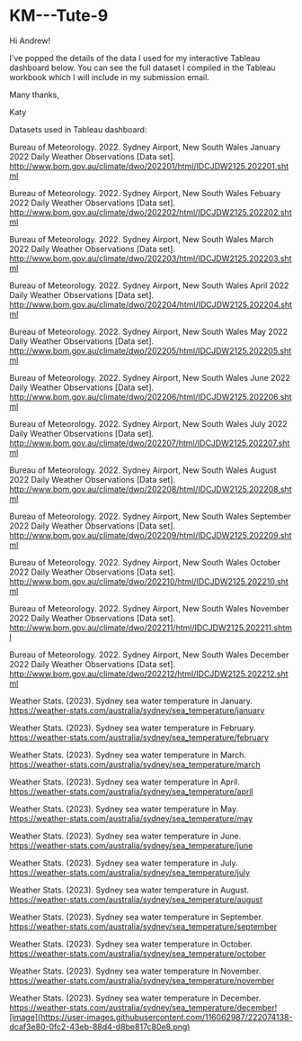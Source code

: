 # KM---Tute-9

Hi Andrew!

I've popped the details of the data I used for my interactive Tableau dashboard below. 
You can see the full dataset I compiled in the Tableau workbook which I will include in my submission email.

Many thanks,

Katy

Datasets used in Tableau dashboard:

Bureau of Meteorology. 2022. Sydney Airport, New South Wales January 2022 Daily Weather Observations [Data set]. http://www.bom.gov.au/climate/dwo/202201/html/IDCJDW2125.202201.shtml

Bureau of Meteorology. 2022. Sydney Airport, New South Wales Febuary 2022 Daily Weather Observations [Data set]. http://www.bom.gov.au/climate/dwo/202202/html/IDCJDW2125.202202.shtml

Bureau of Meteorology. 2022. Sydney Airport, New South Wales March 2022 Daily Weather Observations [Data set]. http://www.bom.gov.au/climate/dwo/202203/html/IDCJDW2125.202203.shtml

Bureau of Meteorology. 2022. Sydney Airport, New South Wales April 2022 Daily Weather Observations [Data set]. http://www.bom.gov.au/climate/dwo/202204/html/IDCJDW2125.202204.shtml

Bureau of Meteorology. 2022. Sydney Airport, New South Wales May 2022 Daily Weather Observations [Data set]. http://www.bom.gov.au/climate/dwo/202205/html/IDCJDW2125.202205.shtml

Bureau of Meteorology. 2022. Sydney Airport, New South Wales June 2022 Daily Weather Observations [Data set]. http://www.bom.gov.au/climate/dwo/202206/html/IDCJDW2125.202206.shtml

Bureau of Meteorology. 2022. Sydney Airport, New South Wales July 2022 Daily Weather Observations [Data set]. http://www.bom.gov.au/climate/dwo/202207/html/IDCJDW2125.202207.shtml

Bureau of Meteorology. 2022. Sydney Airport, New South Wales August 2022 Daily Weather Observations [Data set]. http://www.bom.gov.au/climate/dwo/202208/html/IDCJDW2125.202208.shtml

Bureau of Meteorology. 2022. Sydney Airport, New South Wales September 2022 Daily Weather Observations [Data set]. http://www.bom.gov.au/climate/dwo/202209/html/IDCJDW2125.202209.shtml

Bureau of Meteorology. 2022. Sydney Airport, New South Wales October 2022 Daily Weather Observations [Data set]. http://www.bom.gov.au/climate/dwo/202210/html/IDCJDW2125.202210.shtml

Bureau of Meteorology. 2022. Sydney Airport, New South Wales November 2022 Daily Weather Observations [Data set]. http://www.bom.gov.au/climate/dwo/202211/html/IDCJDW2125.202211.shtml

Bureau of Meteorology. 2022. Sydney Airport, New South Wales December 2022 Daily Weather Observations [Data set]. http://www.bom.gov.au/climate/dwo/202212/html/IDCJDW2125.202212.shtml

Weather Stats. (2023). Sydney sea water temperature in January. https://weather-stats.com/australia/sydney/sea_temperature/january

Weather Stats. (2023). Sydney sea water temperature in February. https://weather-stats.com/australia/sydney/sea_temperature/february

Weather Stats. (2023). Sydney sea water temperature in March. https://weather-stats.com/australia/sydney/sea_temperature/march

Weather Stats. (2023). Sydney sea water temperature in April. https://weather-stats.com/australia/sydney/sea_temperature/april

Weather Stats. (2023). Sydney sea water temperature in May. https://weather-stats.com/australia/sydney/sea_temperature/may

Weather Stats. (2023). Sydney sea water temperature in June. https://weather-stats.com/australia/sydney/sea_temperature/june

Weather Stats. (2023). Sydney sea water temperature in July. https://weather-stats.com/australia/sydney/sea_temperature/july

Weather Stats. (2023). Sydney sea water temperature in August. https://weather-stats.com/australia/sydney/sea_temperature/august

Weather Stats. (2023). Sydney sea water temperature in September. https://weather-stats.com/australia/sydney/sea_temperature/september

Weather Stats. (2023). Sydney sea water temperature in October. https://weather-stats.com/australia/sydney/sea_temperature/october

Weather Stats. (2023). Sydney sea water temperature in November. https://weather-stats.com/australia/sydney/sea_temperature/november

Weather Stats. (2023). Sydney sea water temperature in December. https://weather-stats.com/australia/sydney/sea_temperature/december![image](https://user-images.githubusercontent.com/116062987/222074138-dcaf3e80-0fc2-43eb-88d4-d8be817c80e8.png)
